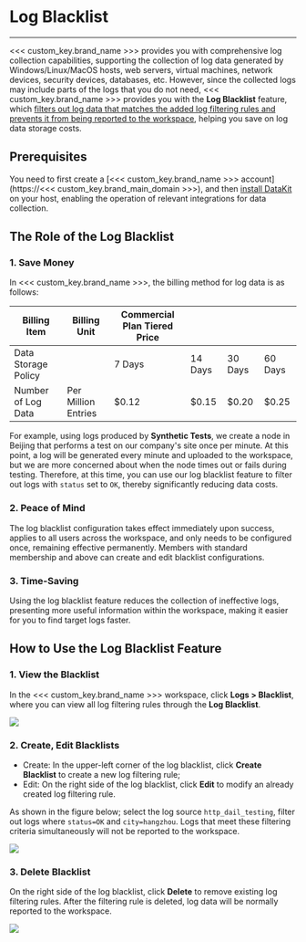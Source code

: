 # Log Blacklist
---


<<< custom_key.brand_name >>> provides you with comprehensive log collection capabilities, supporting the collection of log data generated by Windows/Linux/MacOS hosts, web servers, virtual machines, network devices, security devices, databases, etc. However, since the collected logs may include parts of the logs that you do not need, <<< custom_key.brand_name >>> provides you with the **Log Blacklist** feature, which <u>filters out log data that matches the added log filtering rules and prevents it from being reported to the workspace</u>, helping you save on log data storage costs.

## Prerequisites

You need to first create a [<<< custom_key.brand_name >>> account](https://<<< custom_key.brand_main_domain >>>), and then [install DataKit](../../datakit/datakit-install.md) on your host, enabling the operation of relevant integrations for data collection.

## The Role of the Log Blacklist

### 1. Save Money

In <<< custom_key.brand_name >>>, the billing method for log data is as follows:

| **Billing Item** | **Billing Unit** | **Commercial Plan Tiered Price** |  |  |  |
| --- | --- | --- | --- | --- | --- |
| Data Storage Policy |  | 7 Days | 14 Days | 30 Days | 60 Days |
| Number of Log Data | Per Million Entries | $0.12 | $0.15 | $0.20 | $0.25 |

For example, using logs produced by **Synthetic Tests**, we create a node in Beijing that performs a test on our company's site once per minute. At this point, a log will be generated every minute and uploaded to the workspace, but we are more concerned about when the node times out or fails during testing. Therefore, at this time, you can use our log blacklist feature to filter out logs with `status` set to `OK`, thereby significantly reducing data costs.

### 2. Peace of Mind

The log blacklist configuration takes effect immediately upon success, applies to all users across the workspace, and only needs to be configured once, remaining effective permanently. Members with standard membership and above can create and edit blacklist configurations.

### 3. Time-Saving

Using the log blacklist feature reduces the collection of ineffective logs, presenting more useful information within the workspace, making it easier for you to find target logs faster.

## How to Use the Log Blacklist Feature

### 1. View the Blacklist

In the <<< custom_key.brand_name >>> workspace, click **Logs > Blacklist**, where you can view all log filtering rules through the **Log Blacklist**.

![](../img/5.logs_blacklist_1.png)

### 2. Create, Edit Blacklists

- Create: In the upper-left corner of the log blacklist, click **Create Blacklist** to create a new log filtering rule;
- Edit: On the right side of the log blacklist, click **Edit** to modify an already created log filtering rule.

As shown in the figure below; select the log source `http_dail_testing`, filter out logs where `status=OK` and `city=hangzhou`. Logs that meet these filtering criteria simultaneously will not be reported to the workspace.

![](../img/5.logs_blacklist_2.png)

### 3. Delete Blacklist

On the right side of the log blacklist, click **Delete** to remove existing log filtering rules. After the filtering rule is deleted, log data will be normally reported to the workspace.

![](../img/5.logs_blacklist_3.png)